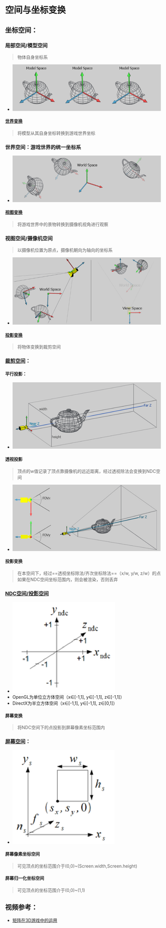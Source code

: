 # 空间与坐标变换

## 坐标空间：

### 局部空间/模型空间

> 物体自身坐标系

- ![1619022091237](05-%E9%A1%B6%E7%82%B9%E5%8F%98%E6%8D%A2.assets/1619022091237.png)

#### [世界变换](https://ke.qq.com/webcourse/index.html#course_id=3135212&term_id=103259263&taid=10433300198840044&type=1024&vid=5285890809037839909)

> 将模型从其自身坐标转换到游戏世界坐标

### 世界空间：游戏世界的统一坐标系

- ![1619022106701](05-%E9%A1%B6%E7%82%B9%E5%8F%98%E6%8D%A2.assets/1619022106701.png)

#### [视图变换](https://ke.qq.com/webcourse/index.html#course_id=3135212&term_id=103259263&taid=10433308788774636&type=1024&vid=5285890809037839882)

> 将游戏世界中的景物转换到摄像机视角进行观察

### 视图空间/摄像机空间

> 以摄像机位置为原点，摄像机朝向为轴向的坐标系

- ![1619022123894](05-%E9%A1%B6%E7%82%B9%E5%8F%98%E6%8D%A2.assets/1619022123894.png)

#### [投影变换](https://ke.qq.com/webcourse/index.html#course_id=3135212&term_id=103259263&taid=10433308788774636&type=1024&vid=5285890809037839882)

>  将物体变换到裁剪空间

### [裁剪空间](https://ke.qq.com/webcourse/index.html#course_id=3135212&term_id=103259263&taid=10433308788774636&type=1024&vid=5285890809037839882)：

#### 平行投影：

- ![平行投影](05-%E9%A1%B6%E7%82%B9%E5%8F%98%E6%8D%A2.assets/1619022318333.png)

#### 透视投影

>  顶点的w值记录了顶点靠摄像机的远近距离，经过透视除法会变换到NDC空间

- ![透视投影](05-%E9%A1%B6%E7%82%B9%E5%8F%98%E6%8D%A2.assets/1619022381956.png)

#### 投影变换

> 在本空间下，经过==透视坐标除法/齐次坐标除法==（x/w, y/w, z/w）的点如果在NDC空间坐标范围内，则会被渲染，否则丢弃

### [NDC空间/投影空间](https://ke.qq.com/webcourse/index.html#course_id=3135212&term_id=103259263&taid=10433308788774636&type=1024&vid=5285890809037839882)

- ![1619022681302](05-%E9%A1%B6%E7%82%B9%E5%8F%98%E6%8D%A2.assets/1619022681302.png)
- OpenGL为单位立方体空间（x∈[-1,1], y∈[-1,1], z∈[-1,1]）
- DirectX为半立方体空间（x∈[-1,1], y∈[-1,1], z∈[0,1]）

#### 屏幕变换

> 将NDC空间下的点投影到屏幕像素坐标范围内

### [屏幕空间](https://ke.qq.com/webcourse/index.html#course_id=3135212&term_id=103259263&taid=10433308788774636&type=1024&vid=5285890809037839882)：

- ![1619022712511](05-%E9%A1%B6%E7%82%B9%E5%8F%98%E6%8D%A2.assets/1619022712511.png)

#### 屏幕像素坐标空间

>  可见顶点的坐标范围介于(0,0)~(Screen.width,Screen.height)

#### 屏幕归一化坐标空间

>  可见顶点的坐标范围介于(0,0)~(1,1)

## 视频参考：

- [矩阵在3D游戏中的运用](https://ke.qq.com/webcourse/index.html#course_id=3135212&term_id=103259263&taid=10433300198840044&type=1024&vid=5285890809037839909)